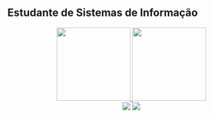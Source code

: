 ## Estudante de Sistemas de Informação 
<div align="center">
  <a href="https://github.com/Arnaldo-PS">
  <img height="150em" src="https://github-readme-stats.vercel.app/api?username=Arnaldo-PS&show_icons=true&theme=dracula&include_all_commits=true&count_private=true"/>
  <img height="150em" src="https://github-readme-stats.vercel.app/api/top-langs/?username=Arnaldo-PS&layout=compact&langs_count=7&theme=dracula"/>

  <div> 
  <a href = "mailto:arnaldopereiradev@gmail.com"><img src="https://img.shields.io/badge/-Gmail-%23333?style=for-the-badge&logo=gmail&logoColor=white" target="_blank"></a>
  <a href="https://www.linkedin.com/in/arnaldodev" target="_blank"><img src="https://img.shields.io/badge/-LinkedIn-%230077B5?style=for-the-badge&logo=linkedin&logoColor=white" target="_blank"></a>
